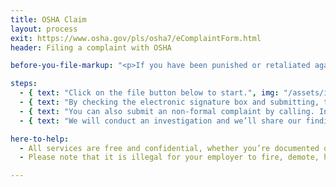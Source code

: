 ```yaml
---
title: OSHA Claim
layout: process
exit: https://www.osha.gov/pls/osha7/eComplaintForm.html
header: Filing a complaint with OSHA

before-you-file-markup: "<p>If you have been punished or retaliated against for exercising your rights under the OSH Act, you must file a complaint with OSHA within 30 days of the alleged reprisal.</p>"

steps:
  - { text: "Click on the file button below to start.", img: "/assets/img/icons/steps/Pencil_Icon.png" }
  - { text: "By checking the electronic signature box and submitting, this submits a formal complaint and your complaint is assigned to a compliance officer who will conduct an onsite inspection.", img: "/assets/img/icons/steps/LegalForm_Icon.png" }
  - { text: "You can also submit an non-formal complaint by calling. In non-formal complaints, the employer will be notified of the allegation and an investigation will begin through OSHA’s phone/fax process.", img: "/assets/img/icons/steps/Check_Icon.png" }
  - { text: "We will conduct an investigation and we’ll share our findings with you.", img: "/assets/img/icons/steps/Gavel_Icon.png" }

here-to-help:
  - All services are free and confidential, whether you’re documented or not. We will not disclose any information to your employer unless you decide to file a formal complaint.
  - Please note that it is illegal for your employer to fire, demote, harass, or otherwise retaliate against you for filing a complaint with OSHA.

---
```

